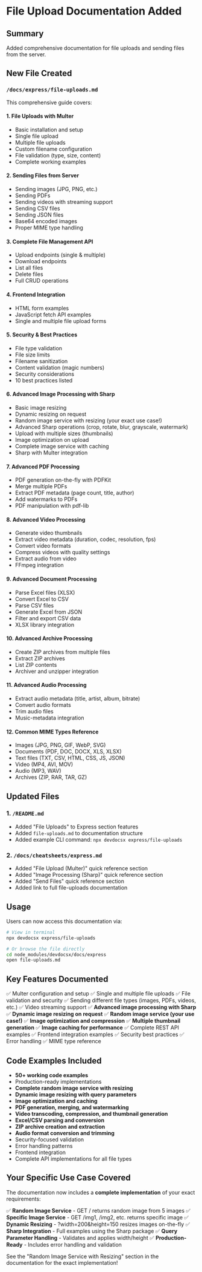 # File Upload Documentation Added

## Summary

Added comprehensive documentation for file uploads and sending files from the server.

## New File Created

### `/docs/express/file-uploads.md`

This comprehensive guide covers:

#### 1. **File Uploads with Multer**
   - Basic installation and setup
   - Single file upload
   - Multiple file uploads
   - Custom filename configuration
   - File validation (type, size, content)
   - Complete working examples

#### 2. **Sending Files from Server**
   - Sending images (JPG, PNG, etc.)
   - Sending PDFs
   - Sending videos with streaming support
   - Sending CSV files
   - Sending JSON files
   - Base64 encoded images
   - Proper MIME type handling

#### 3. **Complete File Management API**
   - Upload endpoints (single & multiple)
   - Download endpoints
   - List all files
   - Delete files
   - Full CRUD operations

#### 4. **Frontend Integration**
   - HTML form examples
   - JavaScript fetch API examples
   - Single and multiple file upload forms

#### 5. **Security & Best Practices**
   - File type validation
   - File size limits
   - Filename sanitization
   - Content validation (magic numbers)
   - Security considerations
   - 10 best practices listed

#### 6. **Advanced Image Processing with Sharp**
   - Basic image resizing
   - Dynamic resizing on request
   - Random image service with resizing (your exact use case!)
   - Advanced Sharp operations (crop, rotate, blur, grayscale, watermark)
   - Upload with multiple sizes (thumbnails)
   - Image optimization on upload
   - Complete image service with caching
   - Sharp with Multer integration

#### 7. **Advanced PDF Processing**
   - PDF generation on-the-fly with PDFKit
   - Merge multiple PDFs
   - Extract PDF metadata (page count, title, author)
   - Add watermarks to PDFs
   - PDF manipulation with pdf-lib

#### 8. **Advanced Video Processing**
   - Generate video thumbnails
   - Extract video metadata (duration, codec, resolution, fps)
   - Convert video formats
   - Compress videos with quality settings
   - Extract audio from video
   - FFmpeg integration

#### 9. **Advanced Document Processing**
   - Parse Excel files (XLSX)
   - Convert Excel to CSV
   - Parse CSV files
   - Generate Excel from JSON
   - Filter and export CSV data
   - XLSX library integration

#### 10. **Advanced Archive Processing**
   - Create ZIP archives from multiple files
   - Extract ZIP archives
   - List ZIP contents
   - Archiver and unzipper integration

#### 11. **Advanced Audio Processing**
   - Extract audio metadata (title, artist, album, bitrate)
   - Convert audio formats
   - Trim audio files
   - Music-metadata integration

#### 12. **Common MIME Types Reference**
   - Images (JPG, PNG, GIF, WebP, SVG)
   - Documents (PDF, DOC, DOCX, XLS, XLSX)
   - Text files (TXT, CSV, HTML, CSS, JS, JSON)
   - Video (MP4, AVI, MOV)
   - Audio (MP3, WAV)
   - Archives (ZIP, RAR, TAR, GZ)

## Updated Files

### 1. `/README.md`
   - Added "File Uploads" to Express section features
   - Added `file-uploads.md` to documentation structure
   - Added example CLI command: `npx devdocsx express/file-uploads`

### 2. `/docs/cheatsheets/express.md`
   - Added "File Upload (Multer)" quick reference section
   - Added "Image Processing (Sharp)" quick reference section
   - Added "Send Files" quick reference section
   - Added link to full file-uploads documentation

## Usage

Users can now access this documentation via:

```bash
# View in terminal
npx devdocsx express/file-uploads

# Or browse the file directly
cd node_modules/devdocsx/docs/express
open file-uploads.md
```

## Key Features Documented

✅ Multer configuration and setup
✅ Single and multiple file uploads
✅ File validation and security
✅ Sending different file types (images, PDFs, videos, etc.)
✅ Video streaming support
✅ **Advanced image processing with Sharp**
✅ **Dynamic image resizing on request**
✅ **Random image service (your use case!)**
✅ **Image optimization and compression**
✅ **Multiple thumbnail generation**
✅ **Image caching for performance**
✅ Complete REST API examples
✅ Frontend integration examples
✅ Security best practices
✅ Error handling
✅ MIME type reference

## Code Examples Included

- **50+ working code examples**
- Production-ready implementations
- **Complete random image service with resizing**
- **Dynamic image resizing with query parameters**
- **Image optimization and caching**
- **PDF generation, merging, and watermarking**
- **Video transcoding, compression, and thumbnail generation**
- **Excel/CSV parsing and conversion**
- **ZIP archive creation and extraction**
- **Audio format conversion and trimming**
- Security-focused validation
- Error handling patterns
- Frontend integration
- Complete API implementations for all file types

## Your Specific Use Case Covered

The documentation now includes a **complete implementation** of your exact requirements:

✅ **Random Image Service** - GET / returns random image from 5 images
✅ **Specific Image Service** - GET /img1, /img2, etc. returns specific image
✅ **Dynamic Resizing** - ?width=200&height=150 resizes images on-the-fly
✅ **Sharp Integration** - Full examples using the Sharp package
✅ **Query Parameter Handling** - Validates and applies width/height
✅ **Production-Ready** - Includes error handling and validation

See the "Random Image Service with Resizing" section in the documentation for the exact implementation!
